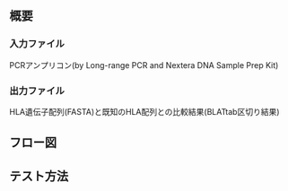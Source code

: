 
概要
----

### 入力ファイル

PCRアンプリコン(by Long-range PCR and Nextera DNA Sample Prep Kit)

### 出力ファイル

HLA遺伝子配列(FASTA)と既知のHLA配列との比較結果(BLATtab区切り結果)

フロー図
--------

テスト方法
----------